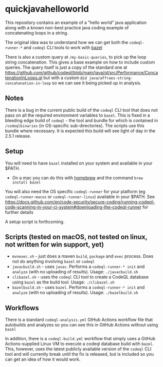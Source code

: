 # quickjavahelloworld

This repository contains an example of a "hello world" java application along with a known non-best practice java coding example of concatenating loops in a string.

The original idea was to understand how we can get both the `codeql-runner-*` and `codeql` CLI tools to work with [bazel](https://bazel.build/)

There is also a custom query at `/my-basic-queries`, to pick up the loop string concatenation. This gives a base example on how to include custom queries. The query itself is just a copy of the standard one at https://github.com/github/codeql/blob/main/java/ql/src/Performance/ConcatenationInLoops.ql but with a custom `@id java/affraes-string-concatenation-in-loop` so we can see it being picked up in analysis.

## Notes
There is a bug in the current public build of the `codeql` CLI tool that does not pass on all the required environment variables to `bazel`. This is fixed in a bleeding edge build of `codeql` - the tool and bundle for which is contained in `/codeqlbinaries` (in OS-specific sub-directories). The scripts use this bundle where necessary. It is expected this build will see light of day in the 2.5.1 release.

## Setup

You will need to have `bazel` installed on your system and available in your $PATH.

- On a mac you can do this with [homebrew](https://brew.sh) and the command `brew install bazel`

You will also need the OS specific `codeql-runner` for your platform (eg `codeql-runner-macos` or `codeql-runner-linux`) available in your $PATH. See https://docs.github.com/en/code-security/secure-coding/running-codeql-code-scanning-in-your-ci-system#downloading-the-codeql-runner for further details

A setup script is forthcoming.

## Scripts (tested on macOS, not tested on linux, not written for win support, yet)

- `mvnexec.sh` - just does a maven `build`, `package` and `exec` process. Does not do anything involving `bazel` or `codeql`
- `javacbuild.sh` - uses `javac`. Performs a `codeql-runner-* init` and `analyze` (with no uploading of results). Usage: `./javacbuild.sh`
- `clibazel.sh` - uses the `codeql` CLI tool to create a CodeQL database using `bazel` as the build tool. Usage: `./clibazel.sh`
- `bazelbuild.sh` - uses `bazel`. Performs a `codeql-runner-* init` and `analyze` (with no uploading of results). Usage: `./bazelbuild.sh`


## Workflows

There is a standard `codeql-analysis.yml` GtHub Actions workflow file that autobuilds and analyzes so you can see this in GitHub Actions without using `bazel`

In addition, there is a `codeql-build.yml` workflow that simply uses a GitHub Actions-supplied Linux VM to execute a codeql database build with `bazel`. This, however, uses the latest publicly available version of the `codeql` CLI tool and will currently break until the fix is released, but is included so you can get an idea of how it would work.
